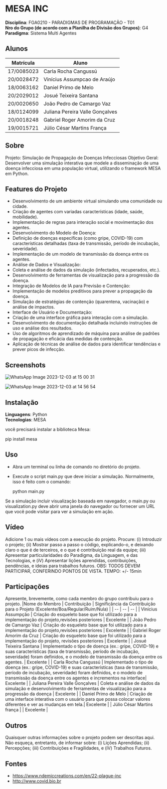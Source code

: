 # MESA INC

**Disciplina**: FGA0210 - PARADIGMAS DE PROGRAMAÇÃO - T01 <br>
**Nro do Grupo (de acordo com a Planilha de Divisão dos Grupos)**: G4<br>
**Paradigma**: Sistema Multi Agentes<br>

## Alunos
|Matrícula | Aluno |
| -- | -- |
| 17/0085023 |  Carla Rocha Cangussú |
| 20/0028472 |  Vinícius Assumpcao de Araújo |
| 18/0063162 |  Daniel Primo de Melo |
| 20/2029012 |  Josué Teixeira Santana |
| 20/0020650 |  João Pedro de Camargo Vaz |
| 18/0124099 |  Juliana Pereira Valle Gonçalves |
| 20/0018248 |  Gabriel Roger Amorim da Cruz |
| 19/0015721 |  Júlio César Martins França |

## Sobre 
Projeto: Simulação de Propagação de Doenças Infecciosas
Objetivo Geral: Desenvolver uma simulação interativa que modele a disseminação de uma doença infecciosa em uma população virtual, utilizando o framework MESA em Python.

## Features do Projeto

- Desenvolvimento de um ambiente virtual simulando uma comunidade ou cidade.
- Criação de agentes com variadas características (idade, saúde, mobilidade).
- Implementação de regras para interação social e movimentação dos agentes.
- Desenvolvimento do Modelo de Doença:
- Definição de doenças específicas (como gripe, COVID-19) com características detalhadas (taxa de transmissão, período de incubação, severidade).
- Implementação de um modelo de transmissão da doença entre os agentes.
- Análise de Dados e Visualização:
- Coleta e análise de dados da simulação (infectados, recuperados, etc.).
- Desenvolvimento de ferramentas de visualização para a progressão da doença.
- Integração de Modelos de IA para Previsão e Contenção:
- Implementação de modelos preditivos para prever a propagação da doença.
- Simulação de estratégias de contenção (quarentena, vacinação) e análise de impactos.
- Interface de Usuário e Documentação:
- Criação de uma interface gráfica para interação com a simulação.
- Desenvolvimento de documentação detalhada incluindo instruções de uso e análise dos resultados.
- Uso de algoritmos de aprendizado de máquina para análise de padrões de propagação e eficácia das medidas de contenção.
- Aplicação de técnicas de análise de dados para identificar tendências e prever picos de infecção.

## Screenshots

![WhatsApp Image 2023-12-03 at 15 00 31](https://github.com/UnBParadigmas2023-2/2023.2_G4_SMA/assets/78980842/f7b6becc-bde7-4935-b78d-c1c9ea97b1ea)

![WhatsApp Image 2023-12-03 at 14 56 54](https://github.com/UnBParadigmas2023-2/2023.2_G4_SMA/assets/78980842/5d6f8476-afcd-46f0-8bf5-1aeeeaccb759)
 

## Instalação 
**Linguagens**: Python<br>
**Tecnologias**: MESA<br>

você precisará instalar a biblioteca Mesa:

  pip install mesa

## Uso 

- Abra um terminal ou linha de comando no diretório do projeto.
- Execute o script main.py que deve iniciar a simulação. Normalmente, isso é feito com o comando:

  python main.py
  
Se a simulação incluir visualização baseada em navegador, o main.py ou visualization.py deve abrir uma janela do navegador ou fornecer um URL que você pode visitar para ver a simulação em ação.

## Vídeo
Adicione 1 ou mais vídeos com a execução do projeto.
Procure: 
(i) Introduzir o projeto;
(ii) Mostrar passo a passo o código, explicando-o, e deixando claro o que é de terceiros, e o que é contribuição real da equipe;
(iii) Apresentar particularidades do Paradigma, da Linguagem, e das Tecnologias, e
(iV) Apresentar lições aprendidas, contribuições, pendências, e ideias para trabalhos futuros.
OBS: TODOS DEVEM PARTICIPAR, CONFERINDO PONTOS DE VISTA.
TEMPO: +/- 15min

## Participações
Apresente, brevemente, como cada membro do grupo contribuiu para o projeto.
|Nome do Membro | Contribuição | Significância da Contribuição para o Projeto (Excelente/Boa/Regular/Ruim/Nula) |
| -- | -- | -- |
| Vinicius Assumpção  |  Criação do esqueleto base que foi utilizado para a implementação do projeto,revisões posteriores  | Excelente |
| João Pedro de Camargo Vaz  |  Criação do esqueleto base que foi utilizado para a implementação do projeto,revisões posteriores | Excelente |
| Gabriel Roger Amorim da Cruz | Criação do esqueleto base que foi utilizado para a implementação do projeto, revisões posteriores | Excelente | 
| Josué Teixeira Santana | Implementado o tipo de doença (ex.: gripe, COVID-19) e suas características (taxa de transmissão, período de incubação, severidade) foram definidos, e o modelo de transmissão da doença entre os agentes. | Excelente |
| Carla Rocha Cangussú | Implementado o tipo de doença (ex.: gripe, COVID-19) e suas características (taxa de transmissão, período de incubação, severidade) foram definidos, e o modelo de transmissão da doença entre os agentes e incrementos na interface| Excelente |
| Juliana Pereira Valle Gonçalves | Coleta e análise de dados da simulação e desenvolvimento de ferramentas de visualização para a progressão da doença | Excelente |
| Daniel Primo de Melo  | Criação de uma interface interativa com o usuário para que possa colocar valores diferentes e ver as mudanças em tela.| Excelente |
| Júlio César Martins frança |  | Excelente |

## Outros 
Quaisquer outras informações sobre o projeto podem ser descritas aqui. Não esqueça, entretanto, de informar sobre:
(i) Lições Aprendidas;
(ii) Percepções;
(iii) Contribuições e Fragilidades, e
(iV) Trabalhos Futuros.

## Fontes

- https://www.ndemiccreations.com/en/22-plague-inc
- http://www.covid.bio.br
